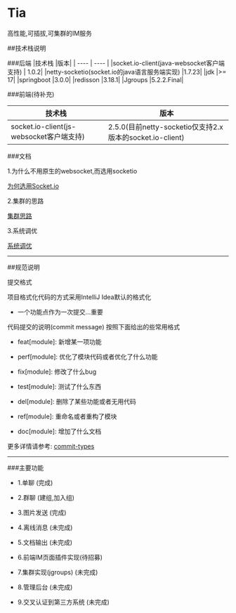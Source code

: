 # Tia
高性能,可插拔,可集群的IM服务

##技术栈说明

###后端
|技术栈	|版本|
|  ----  | ----  |
|socket.io-client(java-websocket客户端支持) |	1.0.2|
|netty-socketio(socket.io的java语言服务端实现)	|1.7.23|
|jdk	|>= 17|
|springboot	|3.0.0|
|redisson	|3.18.1|
|Jgroups	|5.2.2.Final|


###前端(待补充)

|技术栈	|版本|
|  ----  | ----  |
|socket.io-client(js-websocket客户端支持)	|2.5.0(目前netty-socketio仅支持2.x版本的socket.io-client)|

###文档

1.为什么不用原生的websocket,而选用socketio

[为何选用Socket.io](https://github.com/yujuncai/Tia-im/blob/main/docs/%E4%B8%BA%E4%BD%95%E9%80%89%E7%94%A8%E7%9A%84%E6%98%AFSocket.io.md)

2.集群的思路

[集群思路](https://github.com/yujuncai/Tia-im/blob/main/docs/%E9%9B%86%E7%BE%A4%E6%80%9D%E8%B7%AF.md)

3.系统调优

[系统调优](https://github.com/yujuncai/Tia-im/blob/main/docs/%E7%B3%BB%E7%BB%9F%E8%B0%83%E4%BC%98.md)

***

##规范说明

提交格式

项目格式化代码的方式采用IntelliJ Idea默认的格式化

-  一个功能点作为一次提交...重要

代码提交的说明(commit message) 按照下面给出的些常用格式

-  feat[module]: 新增某一项功能

-  perf[module]: 优化了模块代码或者优化了什么功能

-  fix[module]: 修改了什么bug

-  test[module]: 测试了什么东西

-  del[module]: 删除了某些功能或者无用代码

-  ref[module]: 重命名或者重构了模块

-  doc[module]: 增加了什么文档

更多详情请参考:
[commit-types](https://github.com/pvdlg/conventional-changelog-metahub#commit-types)

***

###主要功能

   - 1.单聊 (完成)

   - 2.群聊 (建组,加入组)

   - 3.图片发送 (完成)

   - 4.离线消息 (未完成)

   - 5.文档输出 (未完成)

   - 6.前端IM页面插件实现(待招募)

   - 7.集群实现(jgroups) (未完成)

   - 8.管理后台 (未完成)

   - 9.交叉认证到第三方系统 (未完成)
